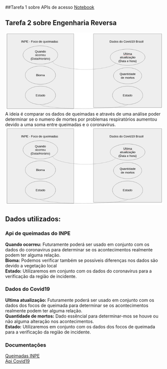 ##Tarefa 1 sobre APIs de acesso
[Notebook](https://github.com/andreytdl/Analise-de-Dados/blob/master/lab01/notebook/Dado%20de%20queimadas%20pelo%20INPE.ipynb)

## Tarefa 2 sobre Engenharia Reversa
![imagem](https://github.com/andreytdl/Analise-de-Dados/blob/master/lab01/images/imagem.png)
A ideia é comparar os dados de queimadas e através de uma análise poder determinar se o numero de mortes por problemas respiratórios aumentou devido a uma soma entre queimadas e o coronavirus.<br>
<img src="images/imagem.png"/>
<h2>Dados utilizados:</h2>
<h3>Api de queimadas do INPE</h3>
<b>Quando ocorreu:</b> Futuramente poderá ser usado em conjunto com os dados do coronavirus para determinar se os acontecimentos realmente podem ter alguma relação.<br>
<b>Bioma:</b> Podemos verificar também se possíveis diferenças nos dados são devido a vegetação local<br>
<b>Estado:</b> Utilizaremos em conjunto com os dados do coronavirus para a verificação da região de incidente.<br>
<h3>Dados do Covid19</h3>
<b>Ultima atualização:</b> Futuramente poderá ser usado em conjunto com os dados dos focos de queimada para determinar se os acontecimentos realmente podem ter alguma relação.<br>
<b>Quantidade de mortos:</b> Dado essêncial para determinar-mos se houve ou não alguma alteração nos acontecimentos.<br>
<b>Estado:</b> Utilizaremos em conjunto com os dados dos focos de queimada para a verificação da região de incidente.<br>
<h3>Documentações</h3>
<a href="http://queimadas.dgi.inpe.br/queimadas/dados-abertos/apidoc/"> Queimadas INPE </a><br>
<a href="https://covid19-brazil-api-docs.now.sh/"> Api Covid19 </a>
